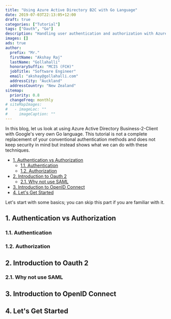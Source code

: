 ```yaml
---
title: "Using Azure Active Directory B2C with Go Language"
date: 2019-07-03T22:13:05+12:00
draft: true
categories: ["Tutorial"]
tags: ["Oauth", "Go"]
description: "Handling user authentication and authorization with Azure Active Directory B2C and Go language"
images: []
ads: true
author:
  prefix: "Mr."
  firstName: "Akshay Raj"
  lastName: "Gollahalli"
  honorarySuffix: "MCIS (FCH)"
  jobTitle: "Software Engineer"
  email: "akshay@gollahalli.com"
  addressCity: "Auckland"
  addressCountry: "New Zealand"
sitemap:
  priority: 0.8
  changeFreq: monthly
# siteMapImages:
#   - imageLoc: ""
#     imageCaption: ""
---
```


In this blog, let us look at using Azure Active Directory Business-2-Client with Google's very own Go language. This tutorial is not a complete replacement of your conventional authentication methods and does not keep security in mind but instead shows what we can do with these techniques.

- [1. Authentication vs Authorization](#1-authentication-vs-authorization)
  - [1.1. Authentication](#11-authentication)
  - [1.2. Authorization](#12-authorization)
- [2. Introduction to Oauth 2](#2-introduction-to-oauth-2)
  - [2.1. Why not use SAML](#21-why-not-use-saml)
- [3. Introduction to OpenID Connect](#3-introduction-to-openid-connect)
- [4. Let's Get Started](#4-lets-get-started)

Let's start with some basics; you can skip this part if you are familiar with it.

## 1. Authentication vs Authorization

### 1.1. Authentication

### 1.2. Authorization

## 2. Introduction to Oauth 2

### 2.1. Why not use SAML

## 3. Introduction to OpenID Connect

## 4. Let's Get Started

